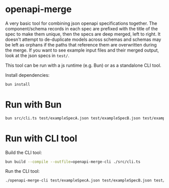 # openapi-merge

A very basic tool for combining json openapi specifications together. The component/schema records in each spec are prefixed with the title of the spec to make them unique, then the specs are deep merged, left to right. It doesn't attempt to de-duplicate models across schemas and schemas may be left as orphans if the paths that reference them are overwritten during the merge. If you want to see example input files and their merged output, look at the json specs in `test/`.

This tool can be run with a js runtime (e.g. Bun) or as a standalone CLI tool.


Install dependencies:

```bash
bun install
```

# Run with Bun

```bash
bun src/cli.ts test/exampleSpecA.json test/exampleSpecB.json test/exampleSpecC.json > output.json
```

# Run with CLI tool

Build the CLI tool:

```bash
bun build --compile --outfile=openapi-merge-cli ./src/cli.ts
```

Run the CLI tool:

```bash
./openapi-merge-cli test/exampleSpecA.json test/exampleSpecB.json test/exampleSpecC.json > output.json
```


